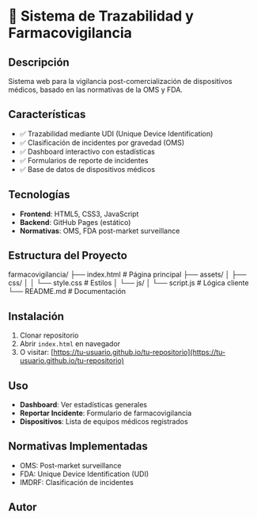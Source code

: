 # 🏥 Sistema de Trazabilidad y Farmacovigilancia

## Descripción
Sistema web para la vigilancia post-comercialización de dispositivos médicos, basado en las normativas de la OMS y FDA.

## Características
- ✅ Trazabilidad mediante UDI (Unique Device Identification)
- ✅ Clasificación de incidentes por gravedad (OMS)
- ✅ Dashboard interactivo con estadísticas
- ✅ Formularios de reporte de incidentes
- ✅ Base de datos de dispositivos médicos

## Tecnologías
- **Frontend**: HTML5, CSS3, JavaScript
- **Backend**: GitHub Pages (estático)
- **Normativas**: OMS, FDA post-market surveillance

## Estructura del Proyecto

farmacovigilancia/
├── index.html # Página principal
├── assets/
│ ├── css/
│ │ └── style.css # Estilos
│ └── js/
│ └── script.js # Lógica cliente
└── README.md # Documentación


## Instalación
1. Clonar repositorio
2. Abrir `index.html` en navegador
3. O visitar: [https://tu-usuario.github.io/tu-repositorio](https://tu-usuario.github.io/tu-repositorio)

## Uso
- **Dashboard**: Ver estadísticas generales
- **Reportar Incidente**: Formulario de farmacovigilancia
- **Dispositivos**: Lista de equipos médicos registrados

## Normativas Implementadas
- OMS: Post-market surveillance
- FDA: Unique Device Identification (UDI)
- IMDRF: Clasificación de incidentes

## Autor

